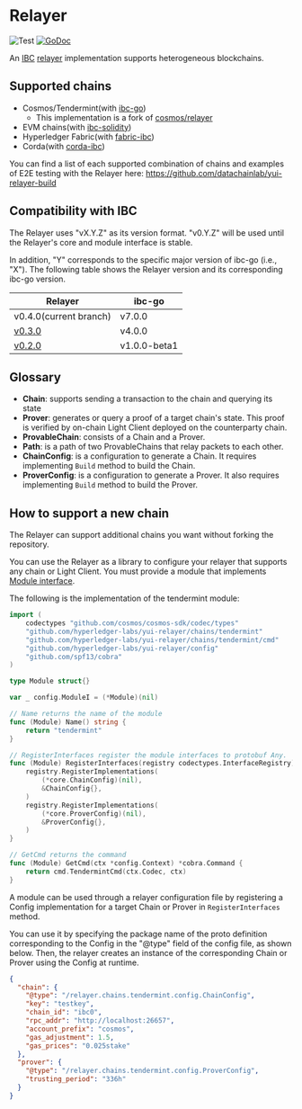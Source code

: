 # Relayer

![Test](https://github.com/hyperledger-labs/yui-relayer/workflows/Test/badge.svg)
[![GoDoc](https://godoc.org/github.com/hyperledger-labs/yui-relayer?status.svg)](https://pkg.go.dev/github.com/hyperledger-labs/yui-relayer?tab=doc)

An [IBC](https://github.com/cosmos/ibc) [relayer](https://github.com/cosmos/ibc/tree/main/spec/relayer/ics-018-relayer-algorithms) implementation supports heterogeneous blockchains.

## Supported chains

- Cosmos/Tendermint(with [ibc-go](https://github.com/cosmos/ibc-go))
  - This implementation is a fork of [cosmos/relayer](https://github.com/cosmos/relayer)
- EVM chains(with [ibc-solidity](https://github.com/hyperledger-labs/yui-ibc-solidity))
- Hyperledger Fabric(with [fabric-ibc](https://github.com/hyperledger-labs/yui-fabric-ibc))
- Corda(with [corda-ibc](https://github.com/hyperledger-labs/yui-corda-ibc))

You can find a list of each supported combination of chains and examples of E2E testing with the Relayer here: https://github.com/datachainlab/yui-relayer-build

## Compatibility with IBC

The Relayer uses "vX.Y.Z" as its version format. "v0.Y.Z" will be used until the Relayer's core and module interface is stable.

In addition, "Y" corresponds to the specific major version of ibc-go (i.e., "X"). The following table shows the Relayer version and its corresponding ibc-go version.

| Relayer                                                                       | ibc-go       |
|-------------------------------------------------------------------------------|--------------|
| v0.4.0(current branch)                                                        | v7.0.0       |
| [v0.3.0](https://github.com/hyperledger-labs/yui-relayer/releases/tag/v0.3.0) | v4.0.0       |
| [v0.2.0](https://github.com/hyperledger-labs/yui-relayer/releases/tag/v0.2.0) | v1.0.0-beta1 |

## Glossary

- **Chain**: supports sending a transaction to the chain and querying its state
- **Prover**: generates or query a proof of a target chain's state. This proof is verified by on-chain Light Client deployed on the counterparty chain.
- **ProvableChain**: consists of a Chain and a Prover.
- **Path**: is a path of two ProvableChains that relay packets to each other.
- **ChainConfig**: is a configuration to generate a Chain. It requires implementing `Build` method to build the Chain.
- **ProverConfig**: is a configuration to generate a Prover. It also requires implementing `Build` method to build the Prover.

## How to support a new chain

The Relayer can support additional chains you want without forking the repository.

You can use the Relayer as a library to configure your relayer that supports any chain or Light Client. You must provide a module that implements [Module interface](./config/module.go). 

The following is the implementation of the tendermint module:

```go
import (
	codectypes "github.com/cosmos/cosmos-sdk/codec/types"
	"github.com/hyperledger-labs/yui-relayer/chains/tendermint"
	"github.com/hyperledger-labs/yui-relayer/chains/tendermint/cmd"
	"github.com/hyperledger-labs/yui-relayer/config"
	"github.com/spf13/cobra"
)

type Module struct{}

var _ config.ModuleI = (*Module)(nil)

// Name returns the name of the module
func (Module) Name() string {
	return "tendermint"
}

// RegisterInterfaces register the module interfaces to protobuf Any.
func (Module) RegisterInterfaces(registry codectypes.InterfaceRegistry) {
	registry.RegisterImplementations(
		(*core.ChainConfig)(nil),
		&ChainConfig{},
	)
	registry.RegisterImplementations(
		(*core.ProverConfig)(nil),
		&ProverConfig{},
	)
}

// GetCmd returns the command
func (Module) GetCmd(ctx *config.Context) *cobra.Command {
	return cmd.TendermintCmd(ctx.Codec, ctx)
}

```

A module can be used through a relayer configuration file by registering a Config implementation for a target Chain or Prover in `RegisterInterfaces` method.

You can use it by specifying the package name of the proto definition corresponding to the Config in the "@type" field of the config file, as shown below. Then, the relayer creates an instance of the corresponding Chain or Prover using the Config at runtime.

```json
{
  "chain": {
    "@type": "/relayer.chains.tendermint.config.ChainConfig",
    "key": "testkey",
    "chain_id": "ibc0",
    "rpc_addr": "http://localhost:26657",
    "account_prefix": "cosmos",
    "gas_adjustment": 1.5,
    "gas_prices": "0.025stake"
  },
  "prover": {
    "@type": "/relayer.chains.tendermint.config.ProverConfig",
    "trusting_period": "336h"
  }
}
```
